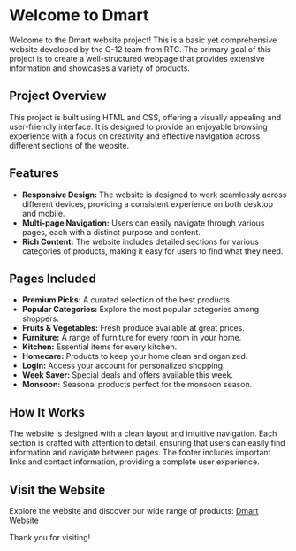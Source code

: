 # Welcome to Dmart

Welcome to the Dmart website project! This is a basic yet comprehensive website developed by the G-12 team from RTC. The primary goal of this project is to create a well-structured webpage that provides extensive information and showcases a variety of products.

## Project Overview

This project is built using HTML and CSS, offering a visually appealing and user-friendly interface. It is designed to provide an enjoyable browsing experience with a focus on creativity and effective navigation across different sections of the website.

## Features

- **Responsive Design:** The website is designed to work seamlessly across different devices, providing a consistent experience on both desktop and mobile.
- **Multi-page Navigation:** Users can easily navigate through various pages, each with a distinct purpose and content.
- **Rich Content:** The website includes detailed sections for various categories of products, making it easy for users to find what they need.

## Pages Included

- **Premium Picks:** A curated selection of the best products.
- **Popular Categories:** Explore the most popular categories among shoppers.
- **Fruits & Vegetables:** Fresh produce available at great prices.
- **Furniture:** A range of furniture for every room in your home.
- **Kitchen:** Essential items for every kitchen.
- **Homecare:** Products to keep your home clean and organized.
- **Login:** Access your account for personalized shopping.
- **Week Saver:** Special deals and offers available this week.
- **Monsoon:** Seasonal products perfect for the monsoon season.

## How It Works

The website is designed with a clean layout and intuitive navigation. Each section is crafted with attention to detail, ensuring that users can easily find information and navigate between pages. The footer includes important links and contact information, providing a complete user experience.

## Visit the Website

Explore the website and discover our wide range of products: [Dmart Website](https://icp-g-12-project2.netlify.app)

Thank you for visiting!
